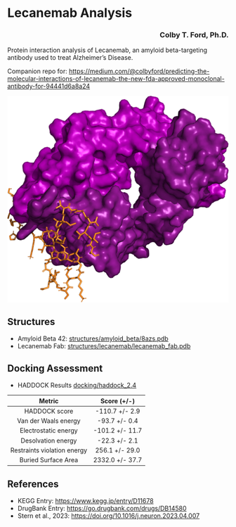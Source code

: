 # Lecanemab Analysis

<h3 align="right">Colby T. Ford, Ph.D.</h3>

Protein interaction analysis of Lecanemab, an amyloid beta-targeting antibody used to treat Alzheimer’s Disease.

Companion repo for: https://medium.com/@colbyford/predicting-the-molecular-interactions-of-lecanemab-the-new-fda-approved-monoclonal-antibody-for-94441d6a8a24

![](docking/haddock_2.4/cluster1_1_version1.png)


## Structures
- Amyloid Beta 42: [structures/amyloid_beta/8azs.pdb](structures/amyloid_beta/8azs.pdb)
- Lecanemab Fab: [structures/lecanemab/lecanemab_fab.pdb](structures/lecanemab/lecanemab_fab.pdb)

## Docking Assessment
- HADDOCK Results [docking/haddock_2.4](docking/haddock_2.4)

|          **Metric**         | **Score (+/-)** |
|:---------------------------:|:---------------:|
| HADDOCK score               | -110.7 +/- 2.9  |
| Van der Waals energy        | -93.7 +/- 0.4   |
| Electrostatic energy        | -101.2 +/- 11.7 |
| Desolvation energy          | -22.3 +/- 2.1   |
| Restraints violation energy | 256.1 +/- 29.0  |
| Buried Surface Area         | 2332.0 +/- 37.7 |


## References
- KEGG Entry: https://www.kegg.jp/entry/D11678
- DrugBank Entry: https://go.drugbank.com/drugs/DB14580
- Stern et al., 2023: https://doi.org/10.1016/j.neuron.2023.04.007

